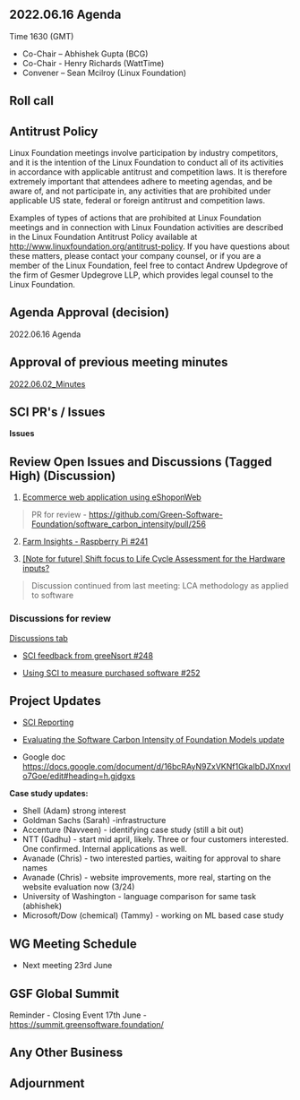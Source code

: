 ## 2022.06.16 Agenda

Time 1630 (GMT)

- Co-Chair – Abhishek Gupta (BCG)
- Co-Chair - Henry Richards (WattTime)
- Convener – Sean Mcilroy (Linux Foundation)

## Roll call
  
## Antitrust Policy
Linux Foundation meetings involve participation by industry competitors, and it is the intention of the Linux Foundation to conduct 
all of its activities in accordance with applicable antitrust and competition laws. 
It is therefore extremely important that attendees adhere to meeting agendas, and be aware of, and not participate in, any activities 
that are prohibited under applicable US state, federal or foreign antitrust and competition laws.

Examples of types of actions that are prohibited at Linux Foundation meetings and in connection with Linux Foundation activities are 
described in the Linux Foundation Antitrust Policy available at http://www.linuxfoundation.org/antitrust-policy. 
If you have questions about these matters, please contact your company counsel, or if you are a member of the Linux Foundation, 
feel free to contact Andrew Updegrove of the firm of Gesmer Updegrove LLP, which provides legal counsel to the Linux Foundation.
  
## Agenda Approval (decision) 

2022.06.16 Agenda
  
## Approval of previous meeting minutes

[2022.06.02_Minutes](https://github.com/Green-Software-Foundation/standards_wg/blob/main/Agenda_Minutes/2022.06.02_Minutes.md)

## SCI PR's / Issues

**Issues** 

## Review Open Issues and Discussions (Tagged High) (Discussion)

1. [Ecommerce web application using eShoponWeb](https://github.com/Green-Software-Foundation/software_carbon_intensity/issues/227)

> PR for review - https://github.com/Green-Software-Foundation/software_carbon_intensity/pull/256

2. [Farm Insights - Raspberry Pi #241](https://github.com/Green-Software-Foundation/software_carbon_intensity/issues/241)

3. [[Note for future] Shift focus to Life Cycle Assessment for the Hardware inputs?](https://github.com/Green-Software-Foundation/software_carbon_intensity/discussions/254?converting=1)

> Discussion continued from last meeting: LCA methodology as applied to software

### Discussions for review

[Discussions tab](https://github.com/Green-Software-Foundation/software_carbon_intensity/discussions)

- [SCI feedback from greeNsort #248](https://github.com/Green-Software-Foundation/software_carbon_intensity/discussions/248)

- [Using SCI to measure purchased software #252](https://github.com/Green-Software-Foundation/software_carbon_intensity/discussions/253?converting=1)

## Project Updates

- [SCI Reporting](https://github.com/Green-Software-Foundation/sci-reporting)

- [Evaluating the Software Carbon Intensity of Foundation Models update](https://github.com/Green-Software-Foundation/eval_sci_of_foundation_models)

- Google doc https://docs.google.com/document/d/16bcRAyN9ZxVKNf1GkaIbDJXnxvIo7Goe/edit#heading=h.gjdgxs

**Case study updates:**

- Shell (Adam) strong interest
- Goldman Sachs (Sarah) -infrastructure
- Accenture (Navveen) - identifying case study (still a bit out) 
- NTT (Gadhu) - start mid april, likely. Three or four customers interested. One confirmed. Internal applications as well. 
- Avanade (Chris) - two interested parties, waiting for approval to share names
- Avanade (Chris) - website improvements, more real, starting on the website evaluation now (3/24)
- University of Washington - language comparison for same task (abhishek)
- Microsoft/Dow (chemical) (Tammy) - working on ML based case study

## WG Meeting Schedule

- Next meeting 23rd June

## GSF Global Summit

Reminder - Closing Event 17th June - https://summit.greensoftware.foundation/

## Any Other Business

## Adjournment
